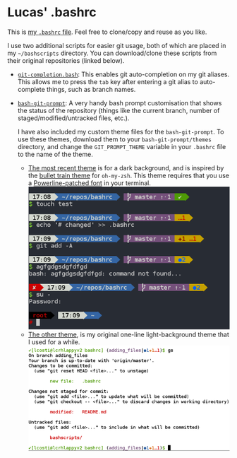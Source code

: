 # Lucas' .bashrc

This is [my `.bashrc` file](.bashrc). Feel free to clone/copy and reuse as you like.

I use two additional scripts for easier git usage, both of which are placed in my `~/bashscripts` directory. You can download/clone these scripts from their original repositories (linked below).

* [`git-completion.bash`](https://github.com/git/git/blob/master/contrib/completion/git-completion.bash): This enables git auto-completion on my git aliases. This allows me to press the `tab` key after entering a git alias to auto-complete things, such as branch names.
* [`bash-git-prompt`](https://github.com/magicmonty/bash-git-prompt): A very handy bash prompt customisation that shows the status of the repository (things like the current branch, number of staged/modified/untracked files, etc.).
  
  I have also included my custom theme files for the `bash-git-prompt`. To use these themes, download them to your `bash-git-prompt/themes` directory, and change the `GIT_PROMPT_THEME` variable in your `.bashrc` file to the name of the theme.
  * [The most recent theme](bashscripts/bash-git-prompt/themes/Lucas_bullettrain_tags.bgptheme)  is for a dark background, and is inspired by the [bullet train theme](https://github.com/caiogondim/bullet-train-oh-my-zsh-theme) for `oh-my-zsh`. This theme requires that you use a [Powerline-patched font](https://github.com/powerline/fonts) in your terminal.
  ![git prompt screenshot](gitprompt_Lucas_bullettrain_tags.png)
  * [The other theme](bashscripts/bash-git-prompt/themes/Single_line_Lucas.bgptheme), is my original one-line light-background theme that I used for a while.
  ![git prompt screenshot](gitprompt.png)

